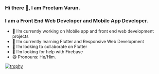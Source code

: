 ### Hi there 👋, I am Preetam Varun.

### I am a Front End Web Developer and Mobile App Developer.

- 🔭 I’m currently working on Mobile app and front end web development projects
- 🌱 I’m currently learning Flutter and Responsive Web Development
- 👯 I’m looking to collaborate on Flutter
- 🤔 I’m looking for help with Firebase 
- 😄 Pronouns: He/Him.

[![trophy](https://github-profile-trophy.vercel.app/?username=preetamvarun&theme=onedark)](https://github.com/ryo-ma/github-profile-trophy)

